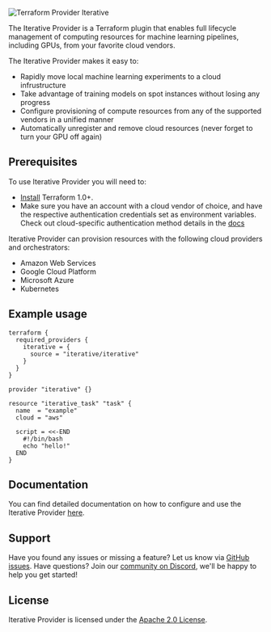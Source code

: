 ![Terraform Provider Iterative](https://static.iterative.ai/img/cml/banner-terraform.png)

The Iterative Provider is a Terraform plugin that enables full lifecycle
management of computing resources for machine learning pipelines, including GPUs, from your favorite cloud vendors.

The Iterative Provider makes it easy to:

- Rapidly move local machine learning experiments to a cloud infrustructure
- Take advantage of training models on spot instances without losing any progress
- Configure provisioning of compute resources from any of the supported vendors in a unified manner
- Automatically unregister and remove cloud resources (never forget to turn your GPU off again)

## Prerequisites

To use Iterative Provider you will need to:

- [Install](https://learn.hashicorp.com/tutorials/terraform/install-cli#install-terraform) Terraform 1.0+.
- Make sure you have an account with a cloud vendor of choice, and have the respective authentication credentials set as environment variables. Check out cloud-specific authentication method details in the [docs](<(https://registry.terraform.io/providers/iterative/iterative/latest)>)

Iterative Provider can provision resources with the following cloud providers and orchestrators:

- Amazon Web Services
- Google Cloud Platform
- Microsoft Azure
- Kubernetes

## Example usage

```
terraform {
  required_providers {
    iterative = {
      source = "iterative/iterative"
    }
  }
}

provider "iterative" {}

resource "iterative_task" "task" {
  name  = "example"
  cloud = "aws"

  script = <<-END
    #!/bin/bash
    echo "hello!"
  END
}
```

## Documentation

You can find detailed documentation on how to configure and use the Iterative Provider [here](https://registry.terraform.io/providers/iterative/iterative/latest).

## Support

Have you found any issues or missing a feature? Let us know via [GitHub issues](https://github.com/iterative/terraform-provider-iterative/issues). Have questions? Join our [community on Discord](https://discord.com/invite/dvwXA2N), we'll be happy to help you get started!

## License

Iterative Provider is licensed under the [Apache 2.0 License](LICENSE).
